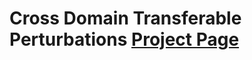 # Cross Domain Transferable Perturbations [Project Page](https://muzammal-naseer.github.io/Cross-domain-perturbations/)
